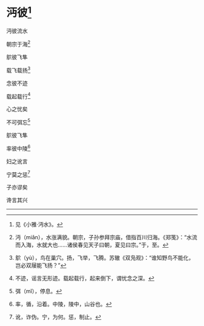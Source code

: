    

# 沔彼[^1]

沔彼流水

朝宗于海[^2]

鴥彼飞隼

载飞载扬[^3]

念彼不迹

载起载行[^4]

心之忧矣

不可弭忘[^5]

鴥彼飞隼

率彼中陵[^6]

妇之讹言

宁莫之惩[^7]

子亦谬矣

谗言其兴

* * *

[^1]: 见《小雅·沔水》。
[^2]: 沔（miǎn），水涨满貌。朝宗，子孙参拜宗庙，借指百川归海。《郑笺》：“水流而入海，水就大也……诸侯春见天子曰朝，夏见曰宗。”于，至。
[^3]: 鴥（yù），鸟在巢穴。扬，飞举，飞腾。苏辙《双凫观》：“谁知野鸟不能化，岂必双屦能飞扬？”
[^4]: 不迹，谣言无形迹。载起载行，起来倒下，谓忧念之深。
[^5]: 弭（mǐ），停息。
[^6]: 率，循，沿着。中陵，陵中，山谷也。
[^7]: 讹，诈伪。宁，为何。惩，制止。